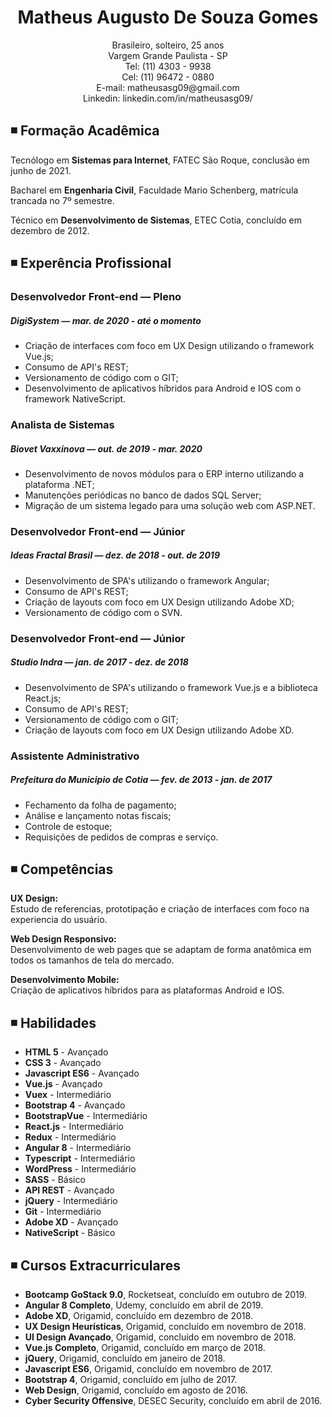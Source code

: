 <h1 align="center">
  Matheus Augusto De Souza Gomes
</h1>

<p align="center">   
Brasileiro, solteiro, 25 anos<br>
Vargem Grande Paulista - SP<br>
Tel: (11) 4303 - 9938<br>
Cel: (11) 96472 - 0880<br>
E-mail: matheusasg09@gmail.com<br>
Linkedin: linkedin.com/in/matheusasg09/
</p>

## ◾ Formação Acadêmica

<p>Tecnólogo em <strong>Sistemas para Internet</strong>, FATEC São Roque, conclusão em junho de 2021.</P>

<p>Bacharel em <strong>Engenharia Civil</strong>, Faculdade Mario Schenberg, matrícula trancada no 7º semestre.</P>

<p>Técnico em <strong>Desenvolvimento de Sistemas</strong>, ETEC Cotia, concluído em dezembro de 2012.</P>

## ◾ Experência Profissional

### Desenvolvedor Front-end — Pleno<br>
##### DigiSystem — mar. de 2020 - até o momento<br>
* Criação de interfaces com foco em UX Design utilizando o framework Vue.js;<br>
* Consumo de API's REST;<br>
* Versionamento de código com o GIT;<br>
* Desenvolvimento de aplicativos híbridos para Android e IOS com o framework NativeScript.<br>

### Analista de Sistemas<br>
##### Biovet Vaxxinova — out. de 2019 - mar. 2020<br>
* Desenvolvimento de novos módulos para o ERP interno utilizando a plataforma .NET;<br>
* Manutenções periódicas no banco de dados SQL Server;<br>
* Migração de um sistema legado para uma solução web com ASP.NET.<br>

### Desenvolvedor Front-end — Júnior<br>
##### Ideas Fractal Brasil — dez. de 2018 - out. de 2019<br>
* Desenvolvimento de SPA's utilizando o framework Angular;<br>
* Consumo de API's REST;<br>
* Criação de layouts com foco em UX Design utilizando Adobe XD;<br>
* Versionamento de código com o SVN.<br>

### Desenvolvedor Front-end — Júnior<br>
##### Studio Indra — jan. de 2017 - dez. de 2018<br>
* Desenvolvimento de SPA's utilizando o framework Vue.js e a biblioteca React.js;<br>
* Consumo de API's REST;<br>
* Versionamento de código com o GIT;<br>
* Criação de layouts com foco em UX Design utilizando Adobe XD.<br>

### Assistente Administrativo<br>
##### Prefeitura do Municipio de Cotia — fev. de 2013 - jan. de 2017<br>
* Fechamento da folha de pagamento;<br>
* Análise e lançamento notas fiscais;<br>
* Controle de estoque;<br>
* Requisições de pedidos de compras e serviço.<br>

## ◾ Competências

 <p><b>UX Design:</b><br> Estudo de referencias, prototipação e criação de interfaces com foco na experiencia do usuário.</p>

 <p><b>Web Design Responsivo:</b><br> Desenvolvimento de web pages que se adaptam de forma anatômica em todos os tamanhos de tela do mercado.</p>

 <p><b>Desenvolvimento Mobile:</b><br> Criação de aplicativos híbridos para as plataformas Android e IOS.</p>

## ◾ Habilidades

* <b>HTML 5</b> - Avançado
* <b>CSS 3</b> - Avançado
* <b>Javascript ES6</b> - Avançado
* <b>Vue.js</b> - Avançado
* <b>Vuex</b> - Intermediário
* <b>Bootstrap 4</b> - Avançado
* <b>BootstrapVue</b> - Intermediário
* <b>React.js</b> - Intermediário
* <b>Redux</b> - Intermediário
* <b>Angular 8</b> - Intermediário
* <b>Typescript</b> - Intermediário
* <b>WordPress</b> - Intermediário
* <b>SASS</b> - Básico
* <b>API REST</b> - Avançado
* <b>jQuery</b> - Intermediário
* <b>Git</b> - Intermediário
* <b>Adobe XD</b> - Avançado
* <b>NativeScript</b> - Básico

## ◾ Cursos Extracurriculares

* <b>Bootcamp GoStack 9.0</b>, Rocketseat, concluído em outubro de 2019. 
* <b>Angular 8 Completo</b>, Udemy, concluído em abril de 2019. 
* <b>Adobe XD</b>, Origamid, concluído em dezembro de 2018.
* <b>UX Design Heurísticas</b>, Origamid, concluído em novembro de 2018.
* <b>UI Design Avançado</b>, Origamid, concluído em novembro de 2018.
* <b>Vue.js Completo</b>, Origamid, concluído em março de 2018.
* <b>jQuery</b>, Origamid</b>, concluído em janeiro de 2018.
* <b>Javascript ES6</b>, Origamid, concluído em novembro de 2017.
* <b>Bootstrap 4</b>, Origamid, concluído em julho de 2017.
* <b>Web Design</b>, Origamid, concluído em agosto de 2016.
* <b>Cyber Security Offensive</b>, DESEC Security, concluído em abril de 2016.
